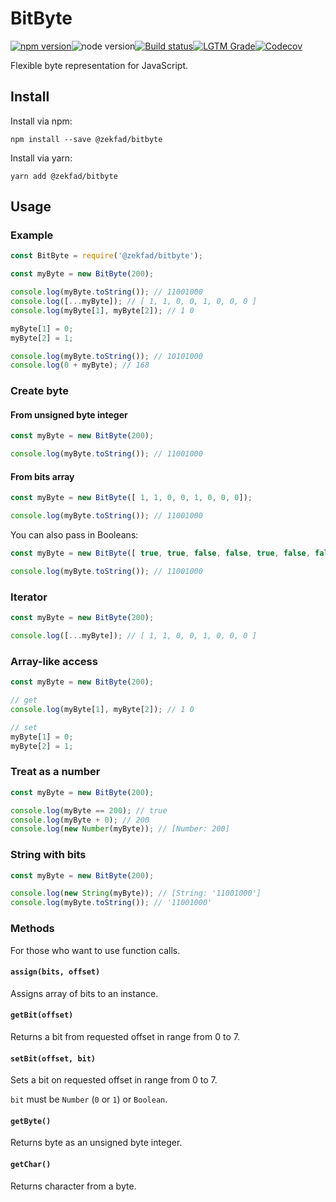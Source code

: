 # BitByte

[![npm version](https://img.shields.io/npm/v/@zekfad/bitbyte?style=for-the-badge)](https://www.npmjs.com/package/@zekfad/bitbyte)![node version](https://img.shields.io/node/v/@zekfad/bitbyte?style=for-the-badge)[![Build status](https://img.shields.io/travis/Zekfad/BitByte?style=for-the-badge)](https://travis-ci.org/github/Zekfad/BitByte)[![LGTM Grade](https://img.shields.io/lgtm/grade/javascript/github/Zekfad/BitByte?logo=lgtm&style=for-the-badge)](https://lgtm.com/projects/g/Zekfad/BitByte/context:javascript)[![Codecov](https://img.shields.io/codecov/c/gh/Zekfad/BitByte?style=for-the-badge)](https://codecov.io/gh/Zekfad/BitByte)

Flexible byte representation for JavaScript.

## Install

Install via npm:

```
npm install --save @zekfad/bitbyte
```

Install via yarn:

```
yarn add @zekfad/bitbyte
```

## Usage

### Example

```js
const BitByte = require('@zekfad/bitbyte');

const myByte = new BitByte(200);

console.log(myByte.toString()); // 11001000
console.log([...myByte]); // [ 1, 1, 0, 0, 1, 0, 0, 0 ]
console.log(myByte[1], myByte[2]); // 1 0

myByte[1] = 0;
myByte[2] = 1;

console.log(myByte.toString()); // 10101000
console.log(0 + myByte); // 168
```

### Create byte

#### From unsigned byte integer

```js
const myByte = new BitByte(200);

console.log(myByte.toString()); // 11001000
```

#### From bits array

```js
const myByte = new BitByte([ 1, 1, 0, 0, 1, 0, 0, 0]);

console.log(myByte.toString()); // 11001000
```

You can also pass in Booleans:

```js
const myByte = new BitByte([ true, true, false, false, true, false, false, false]);

console.log(myByte.toString()); // 11001000
```

### Iterator
```js
const myByte = new BitByte(200);

console.log([...myByte]); // [ 1, 1, 0, 0, 1, 0, 0, 0 ]
```

### Array-like access
```js
const myByte = new BitByte(200);

// get
console.log(myByte[1], myByte[2]); // 1 0

// set
myByte[1] = 0;
myByte[2] = 1;
```

### Treat as a number

```js
const myByte = new BitByte(200);

console.log(myByte == 200); // true
console.log(myByte + 0); // 200
console.log(new Number(myByte)); // [Number: 200]
```

### String with bits

```js
const myByte = new BitByte(200);

console.log(new String(myByte)); // [String: '11001000']
console.log(myByte.toString()); // '11001000'
```

### Methods

For those who want to use function calls.

#### `assign(bits, offset)`

Assigns array of bits to an instance.

#### `getBit(offset)`

Returns a bit from requested offset in range from 0 to 7.

#### `setBit(offset, bit)`

Sets a bit on requested offset in range from 0 to 7.

`bit` must be `Number` (`0` or `1`) or `Boolean`.

#### `getByte()`

Returns byte as an unsigned byte integer.

#### `getChar()`

Returns character from a byte.
